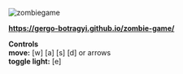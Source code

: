 ![zombiegame](https://github.com/gergo-botragyi/zombie-game/assets/71039555/580077d6-92bc-4081-8fe5-5de2e4168d80)

**https://gergo-botragyi.github.io/zombie-game/**

**Controls** <br />
**move:** [w] [a] [s] [d] or arrows <br />
**toggle light:** [e]
